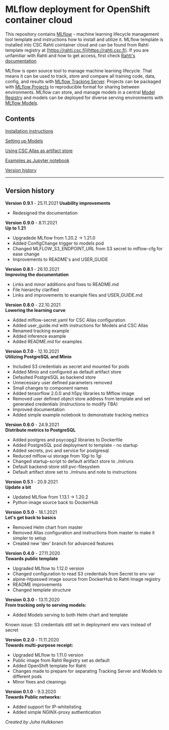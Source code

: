 # MLflow deployment for OpenShift container cloud #

This repository contains [MLflow](https://mlflow.org) - machine learning lifecycle management tool template and instructions how to install and utilize it.
MLflow template is installed into CSC Rahti cointainer cloud and can be found from Rahti template registry at [https://rahti.csc.fi](https://rahti.csc.fi).
If you are unfamiliar with Rahti and how to get access, first check [Rahti's documentation](https://docs.csc.fi/cloud/rahti/)

MLflow is open source tool to manage machine learning lifecycle. That means it can be used to track, store and compare all 
training code, data, config, and results with [MLflow Tracking Server](https://mlflow.org/docs/latest/tracking.html). 
Projects can be packaged with [MLflow Projects](https://mlflow.org/docs/latest/projects.html) to reproducible 
format for sharing between environments. 
MLflow can store, and manage models in a central [Model Registry](https://mlflow.org/docs/latest/model-registry.html) and models can be deployed for 
diverse serving environments with [MLflow Models](https://mlflow.org/docs/latest/models.html).   

## Contents
[Installation instructions](./docs/USER_GUIDE.md#installation-instructions)

[Setting up Models](./docs/USER_GUIDE.md#mlflow-models)

[Using CSC Allas as artifact store](./docs/USER_GUIDE.md#using-csc-allas-as-artifact-store)

[Examples as Jupyter notebook](./examples/README.md)

[Version history](./README.md#version-history)

---

## Version history
**Version 0.9.1** - 25.11.2021
**Usability improvements**
- Redesigned the documentation

**Version 0.9.0** - 8.11.2021  
**Up to 1.21**
- Upgradede MLflow from 1.20.2 -> 1.21.0
- Added ConfigChange trigger to models pod
- Changed MLFLOW_S3_ENDPOINT_URL from S3 secret to mlflow-cfg for ease change
- Improvements to README's and USER_GUIDE

**Version 0.8.1** - 26.10.2021  
**Improving the documentation**
- Links and minor additions and fixes to README.md
- File hierarchy clarified
- Links and improvements to example files and USER_GUIDE.md

**Version 0.8.0** - 22.10.2021  
**Lowering the learning curve**
- Added mlflow-secret.yaml for CSC Allas configuration
- Added user_guide.md with instructions for Models and CSC Allas
- Renamed tracking example
- Added inference example 
- Added README.md for examples

**Version 0.7.0** - 12.10.2021  
**Utilizing PostgreSQL and Minio**
- Included S3 credentials as secret and mounted for pods
- Added Minio and configured as default artifact store
- Defaulted PostgreSQL as backend store
- Unnecessary user defined parameters removed 
- Small changes to component names
- Added tensorflow 2.0.0 and h5py libraries to Mlflow image
- Removed user defined object store address from template and set generated credentials (instructions to modify TBA) 
- Improved documentation
- Added simple example notebook to demonstrate tracking metrics

**Version 0.6.0** - 24.9.2021  
**Distribute metrics to PostgreSQL**
- Added postgres and psycopg2 libraries to Dockerfile
- Added PostgreSQL pod deployment to template - no startup
- Added secrets, pvc and service for postgresql
- Reduced mlflow-ui storage from 10gi to 1gi
- Changed startup-script to default artifact store to ./mlruns
- Default backend-store still pvc-filesystem
- Default artifact store set to ./mlruns and note to instructions

**Version 0.5.1** - 20.9.2021  
**Update a bit**
- Updated MLflow from 1.13.1 -> 1.20.2
- Python image source back to DockerHub

**Version 0.5.0** - 18.1.2021  
**Let's get back to basics**
- Removed Helm chart from master
- Removed Allas configuration and instructions from master to make it simpler to setup 
- Created new 'dev' branch for advanced features

**Version 0.4.0** - 27.11.2020  
**Towards public template**
- Upgraded MLflow to 1.12.0 version
- Changed configuration to read S3 credentials from Secret to env var 
- alpine-htpasswd image source from DockerHub to Rahti Image registry
- README improvements
- Changed template structure

**Version 0.3.0** - 13.11.2020  
**From tracking only to serving models:**
- Added Models serving to both Helm chart and template

Known issue: S3 credentials still set in deployment env vars instead of secret

**Version 0.2.0** - 11.11.2020  
**Towards multi-purpose receipt:**
- Upgraded MLflow to 1.11.0 version
- Public image from Rahti Registry set as default
- Added OpenShift template for Rahti
- Changes made to prepare for separating Tracking Server and Models to different pods
- Minor fixes and cleanings

**Version 0.1.0** - 9.3.2020  
**Towards Public networks:**
- Added support for IP-whitelisting
- Added simple NGINX-proxy authentication


*Created by Juha Hulkkonen*
